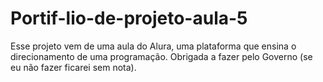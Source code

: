 # Portif-lio-de-projeto-aula-5
Esse projeto vem de uma aula do Alura, uma plataforma que ensina o direcionamento de uma programação. Obrigada a fazer pelo Governo (se eu não fazer ficarei sem nota).
